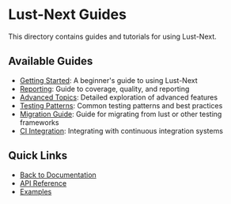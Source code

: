 # Lust-Next Guides

This directory contains guides and tutorials for using Lust-Next.

## Available Guides

- [Getting Started](getting-started.md): A beginner's guide to using Lust-Next
- [Reporting](reporting.md): Guide to coverage, quality, and reporting
- [Advanced Topics](advanced-topics.md): Detailed exploration of advanced features
- [Testing Patterns](testing-patterns.md): Common testing patterns and best practices
- [Migration Guide](migration-guide.md): Guide for migrating from lust or other testing frameworks
- [CI Integration](ci_integration.md): Integrating with continuous integration systems

## Quick Links

- [Back to Documentation](../README.md)
- [API Reference](../api/README.md)
- [Examples](../../examples)